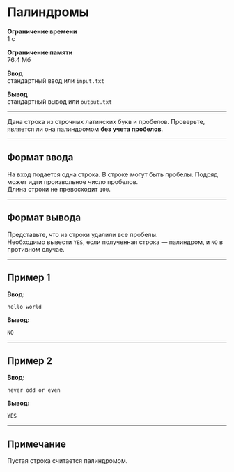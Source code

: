 # Палиндромы

**Ограничение времени**  
1 с

**Ограничение памяти**  
76.4 Мб

**Ввод**  
стандартный ввод или `input.txt`

**Вывод**  
стандартный вывод или `output.txt`

---

Дана строка из строчных латинских букв и пробелов. Проверьте, является ли она палиндромом **без учета пробелов**.

---

## Формат ввода

На вход подается одна строка. В строке могут быть пробелы. Подряд может идти произвольное число пробелов.  
Длина строки не превосходит `100`.

---

## Формат вывода

Представьте, что из строки удалили все пробелы.  
Необходимо вывести `YES`, если полученная строка — палиндром, и `NO` в противном случае.

---

## Пример 1

**Ввод:**
```
hello world
```

**Вывод:**
```
NO
```

---

## Пример 2

**Ввод:**
```
never odd or even
```

**Вывод:**
```
YES
```

---

## Примечание

Пустая строка считается палиндромом.